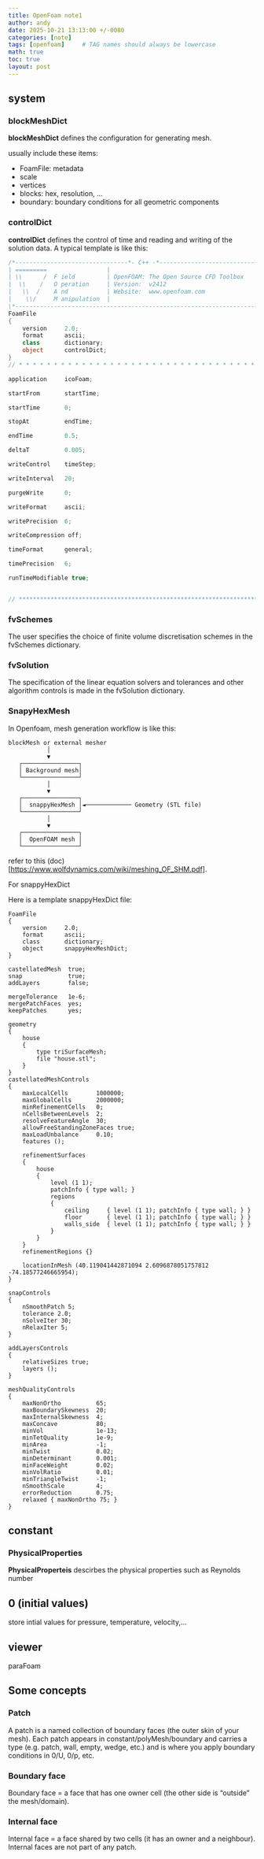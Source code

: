 ```yaml
---
title: OpenFoam note1
author: andy
date: 2025-10-21 13:13:00 +/-0080
categories: [note]
tags: [openfoam]     # TAG names should always be lowercase
math: true
toc: true
layout: post
---
```



## system
### blockMeshDict
__blockMeshDict__ defines the configuration for generating mesh.

usually include these items:
 - FoamFile: metadata
 - scale
 - vertices
 - blocks: hex, resolution, ...
 - boundary: boundary conditions for all geometric components

### controlDict
__controlDict__ defines the control of time and reading and writing of the solution data. A typical template is like this:

```C#
/*--------------------------------*- C++ -*----------------------------------*\
| =========                 |                                                 |
| \\      /  F ield         | OpenFOAM: The Open Source CFD Toolbox           |
|  \\    /   O peration     | Version:  v2412                                 |
|   \\  /    A nd           | Website:  www.openfoam.com                      |
|    \\/     M anipulation  |                                                 |
\*---------------------------------------------------------------------------*/
FoamFile
{
    version     2.0;
    format      ascii;
    class       dictionary;
    object      controlDict;
}
// * * * * * * * * * * * * * * * * * * * * * * * * * * * * * * * * * * * * * //

application     icoFoam;

startFrom       startTime;

startTime       0;

stopAt          endTime;

endTime         0.5;

deltaT          0.005;

writeControl    timeStep;

writeInterval   20;

purgeWrite      0;

writeFormat     ascii;

writePrecision  6;

writeCompression off;

timeFormat      general;

timePrecision   6;

runTimeModifiable true;


// ************************************************************************* //
```

### fvSchemes
The user specifies the choice of finite volume discretisation schemes in the fvSchemes dictionary.

### fvSolution
The specification of the linear equation solvers and tolerances and other algorithm controls is made in the fvSolution dictionary.

### SnapyHexMesh
In Openfoam, mesh generation workflow is like this:
```
blockMesh or external mesher
           │
           ▼
   ┌────────────────┐
   │ Background mesh│
   └────────────────┘
           │
           ▼
   ┌────────────────┐
   │  snappyHexMesh │◄───────────── Geometry (STL file)
   └────────────────┘
           │
           ▼
   ┌────────────────┐
   │  OpenFOAM mesh │
   └────────────────┘
```
refer to this (doc)[https://www.wolfdynamics.com/wiki/meshing_OF_SHM.pdf].

For snappyHexDict


Here is a template snappyHexDict file:

```
FoamFile
{
    version     2.0;
    format      ascii;
    class       dictionary;
    object      snappyHexMeshDict;
}

castellatedMesh  true;
snap             true;
addLayers        false;

mergeTolerance   1e-6;
mergePatchFaces  yes;
keepPatches      yes;

geometry
{
    house
    {
        type triSurfaceMesh;
        file "house.stl";
    }
}
castellatedMeshControls
{
    maxLocalCells        1000000;
    maxGlobalCells       2000000;
    minRefinementCells   0;
    nCellsBetweenLevels  2;
    resolveFeatureAngle  30;
    allowFreeStandingZoneFaces true;
    maxLoadUnbalance     0.10;
    features ();

    refinementSurfaces
    {
        house
        {
            level (1 1);
            patchInfo { type wall; }
            regions
            {
                ceiling     { level (1 1); patchInfo { type wall; } }
                floor       { level (1 1); patchInfo { type wall; } }
                walls_side  { level (1 1); patchInfo { type wall; } }
            }
        }
    }
    refinementRegions {}

    locationInMesh (40.119041442871094 2.6096878051757812 -74.18577246665954);
}

snapControls
{
    nSmoothPatch 5;
    tolerance 2.0;
    nSolveIter 30;
    nRelaxIter 5;
}

addLayersControls
{
    relativeSizes true;
    layers ();
}

meshQualityControls
{
    maxNonOrtho          65;
    maxBoundarySkewness  20;
    maxInternalSkewness  4;
    maxConcave           80;
    minVol               1e-13;
    minTetQuality        1e-9;
    minArea              -1;
    minTwist             0.02;
    minDeterminant       0.001;
    minFaceWeight        0.02;
    minVolRatio          0.01;
    minTriangleTwist     -1;
    nSmoothScale         4;
    errorReduction       0.75;
    relaxed { maxNonOrtho 75; }
}
```


## constant
### PhysicalProperties
__PhysicalProperteis__ descirbes the physical properties such as Reynolds number

## 0 (initial values)
store intial values for pressure, temperature, velocity,...

## viewer
paraFoam




## Some concepts
### Patch
A patch is a named collection of boundary faces (the outer skin of your mesh). Each patch appears in constant/polyMesh/boundary and carries a type (e.g. patch, wall, empty, wedge, etc.) and is where you apply boundary conditions in 0/U, 0/p, etc.

### Boundary face
Boundary face = a face that has one owner cell (the other side is “outside” the mesh/domain).

### Internal face
Internal face = a face shared by two cells (it has an owner and a neighbour). Internal faces are not part of any patch.
